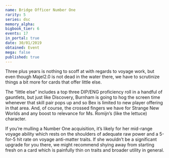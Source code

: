 ```yaml
---
name: Bridge Officer Number One
rarity: 5
series: dsc
memory_alpha:
bigbook_tier: 6
events: 17
in_portal: true
date: 30/01/2019
obtained: Event
mega: false
published: true
---
```


Three plus years is nothing to scoff at with regards to voyage work, but even though Majel2.0 is not dead in the water there, we have to scrutinize things a bit more for cards that offer little else.

The “little else” includes a top three DIP/ENG proficiency roll in a handful of gauntlets, but just like Discovery, Burnham is going to hog the screen time whenever that skill pair pops up and so Bex is limited to new player offering in that area. And, of course, the crossed fingers we have for Strange New Worlds and any boost to relevance for Ms. Romijn’s (like the lettuce) character.

If you’re mulling a Number One acquisition, it’s likely for her mid-range voyage ability which rests on the shoulders of adequate raw power and a 5-for-5 hit rate on voyage anti-matter traits. If she wouldn’t be a significant upgrade for you there, we might recommend shying away from starting fresh on a card which is painfully thin on traits and broader utility in general.
